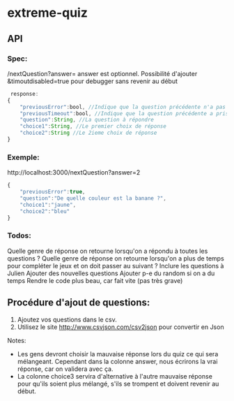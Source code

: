 # extreme-quiz

## API
### Spec:
 /nextQuestion?answer=<Int> answer est optionnel. Possibilité d'ajouter &timoutdisabled=true pour debugger sans revenir au début

```javascript
 response:
{
    "previousError":bool, //Indique que la question précédente n'a pas bien été répondue. Affichez un message au FE
    "previousTimeout":bool, //Indique que la question précédente a pris trop de temps à répondre. Affichez un message au FE.
    "question":String, //La question à répondre
    "choice1":String, //Le premier choix de réponse
    "choice2":String //Le 2ieme choix de réponse
} 
```

### Exemple:
http://localhost:3000/nextQuestion?answer=2
```javascript
{
    "previousError":true, 
    "question":"De quelle couleur est la banane ?",
    "choice1":"jaune",
    "choice2":"bleu"
}
```


### Todos:
Quelle genre de réponse on retourne lorsqu'on a répondu à toutes les questions ?
Quelle genre de réponse on retourne lorsqu'on a plus de temps pour compléter le jeux et on doit passer au suivant ?
Inclure les questions à Julien
Ajouter des nouvelles questions
Ajouter p-e du random si on a du temps
Rendre le code plus beau, car fait vite (pas très grave)

## Procédure d'ajout de questions:
1. Ajoutez vos questions dans le csv.
2. Utilisez le site http://www.csvjson.com/csv2json pour convertir en Json

Notes: 
* Les gens devront choisir la mauvaise réponse lors du quiz ce qui sera mélangeant. Cependant dans la colonne answer, nous écrirons la vrai réponse, car on validera avec ça.
* La colonne choice3 servira d'alternative à l'autre mauvaise réponse pour qu'ils soient plus mélangé, s'ils se trompent et doivent revenir au début.

